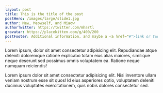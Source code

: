 ```yaml
---
layout: post
title: This is the title of the post
postHero: /images/large/slide1.jpg
author: Mew, Meowself, and Miaow
authorTwitter: https://twitter.com/mhartl
gravatar: https://placekitten.com/g/400/200
postFooter: Additional information, and maybe a <a href="#">link or two</a>
---
```


Lorem ipsum, dolor sit amet consectetur adipisicing elit. Repudiandae atque deleniti doloremque ratione explicabo totam eius alias maiores, similique neque deserunt sed possimus omnis voluptatem ea. Ratione neque numquam reiciendis!

Lorem ipsum dolor sit amet consectetur adipisicing elit. Nisi inventore ullam veniam nostrum esse sit quos! Id eius asperiores optio, voluptatem deleniti ducimus voluptates exercitationem, quis nobis dolores consectetur sed.